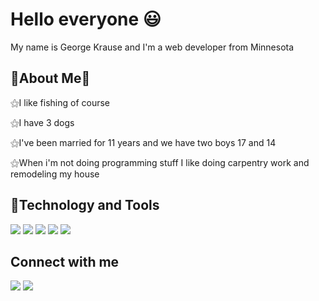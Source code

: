 <h1>Hello everyone 😃</h1>
<p>My name is George Krause and I'm a web developer from Minnesota</p>
  <h2>🔋About Me🔋</h2>
 <p>⚝I like fishing of course</p>
 <p>⚝I have 3 dogs</p>
 <p>⚝I've been married for 11 years and we have two boys 17 and 14</p>
 <p>⚝When i'm not doing programming stuff I like doing carpentry work and remodeling my house</p>
<h2>🔧Technology and Tools</h2>
<img src="https://cdn4.iconfinder.com/data/icons/flat-brand-logo-2/512/html5-64.png">
<img src="https://cdn4.iconfinder.com/data/icons/flat-brand-logo-2/512/css3-64.png">
<img src="https://cdn1.iconfinder.com/data/icons/ionicons-fill-vol-2/512/logo-javascript-64.png">
<img src="https://cdn3.iconfinder.com/data/icons/file-extension-11/512/sql-file-extension-format-digital-64.png">
<img src="https://cdn4.iconfinder.com/data/icons/logos-brands-8/32/vs_code-visual_studio_code-logo-microsoft-code-64.png">
<h2> Connect with me</h2>
<a href="https://twitter.com/jaydensdad2006"><img src="https://cdn3.iconfinder.com/data/icons/2018-social-media-logotypes/1000/2018_social_media_popular_app_logo_twitter-64.png"></a>
<a href="https://www.facebook.com/gkrause3"><img src="https://cdn1.iconfinder.com/data/icons/logotypes/32/circle-facebook_-64.png"></a>
